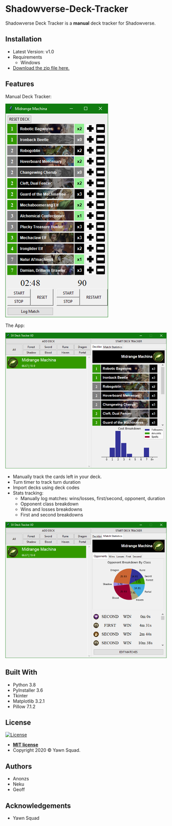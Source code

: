 # Shadowverse-Deck-Tracker

Shadowverse Deck Tracker is a **manual** deck tracker for Shadowverse.

## Installation
- Latest Version: v1.0
- Requirements
  - Windows
- [Download the zip file here.](http://www.mediafire.com/file/t655wlesyfajciq/SV_Tracker_v1.0.zip/file)

## Features
Manual Deck Tracker:

![Tracker](https://github.com/nekusakaki/svtxd/blob/master/readme_images/decktracker.PNG "Deck Tracker")

The App:

![App](https://github.com/nekusakaki/svtxd/blob/master/readme_images/app.PNG "App")

- Manually track the cards left in your deck.
- Turn timer to track turn duration
- Import decks using deck codes
- Stats tracking:
  - Manually log matches: wins/losses, first/second, opponent, duration
  - Opponent class breakdown
  - Wins and losses breakdowns
  - First and second breakdowns
 
![Stats](https://github.com/nekusakaki/svtxd/blob/master/readme_images/stats.PNG "Stats")

## Built With
- Python 3.8
- PyInstaller 3.6
- Tkinter
- Matplotlib 3.2.1
- Pillow 7.1.2

## License
[![License](http://img.shields.io/:license-mit-blue.svg?style=flat-square)](http://badges.mit-license.org)

 - **[MIT license](http://opensource.org/licenses/mit-license.php)**
 - Copyright 2020 © Yawn Squad.

## Authors
- Anonzs
- Neku
- Geoff

## Acknowledgements
- Yawn Squad
